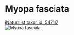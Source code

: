 
Myopa fasciata
==============
  
[iNaturalist taxon id: 547117](https://www.inaturalist.org/taxa/547117)  
![Myopa fasciata](https://inaturalist-open-data.s3.amazonaws.com/photos/180005495/medium.jpg)